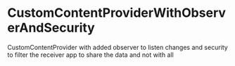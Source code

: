 # CustomContentProviderWithObserverAndSecurity
CustomContentProvider with added observer to listen changes and security to filter the receiver app to share the data and not with all
